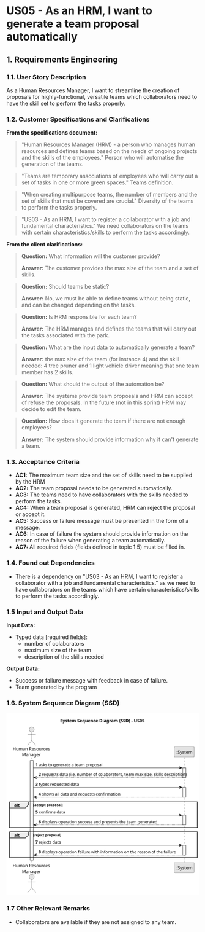 # US05 - As an HRM, I want to generate a team proposal automatically

## 1. Requirements Engineering

### 1.1. User Story Description

As a Human Resources Manager, I want to streamline the creation of proposals for highly-functional, versatile teams which collaborators need to have the skill set to perform the tasks properly.

### 1.2. Customer Specifications and Clarifications

**From the specifications document:**

>   "Human Resources Manager (HRM) - a person who manages human resources and defines teams based on the needs of ongoing projects and the skills of the employees."
>   Person who will automatise the generation of the teams.

>	"Teams are temporary associations of employees who will carry out a set of tasks in one or more green spaces."
>   Teams definition.

>   "When creating multipurpose teams, the number of members and the set of skills that must be covered are crucial."
>   Diversity of the teams to perform the tasks properly.

>   "US03 - As an HRM, I want to register a collaborator with a job and fundamental characteristics." 
>   We need collaborators on the teams with certain characteristics/skills to perform the tasks accordingly.

**From the client clarifications:**

> **Question:** What information will the customer provide?
>
> **Answer:** The customer provides the max size of the team and a set of skills.

> **Question:** Should teams be static?
>
> **Answer:** No, we must be able to define teams without being static, and can be changed depending on the tasks.

> **Question:** Is HRM responsible for each team?
>
> **Answer:** The HRM manages and defines the teams that will carry out the tasks associated with the park.

> **Question:** What are the input data to automatically generate a team?
>
> **Answer:** the max size of the team (for instance 4) and the skill needed: 4 tree pruner and 1 light vehicle driver meaning that one team member has 2 skills.

> **Question:** What should the output of the automation be?
>
> **Answer:** The systems provide team proposals and HRM can accept of refuse the proposals. In the future (not in this sprint) HRM may decide to edit the team.

> **Question:** How does it generate the team if there are not enough employees?
>
> **Answer:** The system should provide information why it can't generate a team.

### 1.3. Acceptance Criteria

* **AC1:** The maximum team size and the set of skills need to be supplied by the HRM
* **AC2:** The team proposal needs to be generated automatically.
* **AC3:** The teams need to have collaborators with the skills needed to perform the tasks.
* **AC4:** When a team proposal is generated, HRM can reject the proposal or accept it.
* **AC5:** Success or failure message must be presented in the form of a message.
* **AC6:** In case of failure the system should provide information on the reason of the failure when generating a team automatically.
* **AC7:** All required fields (fields defined in topic 1.5) must be filled in.

### 1.4. Found out Dependencies

* There is a dependency on "US03 - As an HRM, I want to register a collaborator with a job and fundamental characteristics." as we need to have collaborators on the teams which have certain characteristics/skills to perform the tasks accordingly.

### 1.5 Input and Output Data

**Input Data:**

* Typed data [required fields]:
  * number of colaborators
  * maximum size of the team
  * description of the skills needed

**Output Data:**

* Success or failure message with feedback in case of failure.
* Team generated by the program

### 1.6. System Sequence Diagram (SSD)

![System Sequence Diagram](svg/us05-system-sequence-diagram.svg)

### 1.7 Other Relevant Remarks

* Collaborators are available if they are not assigned to any team.